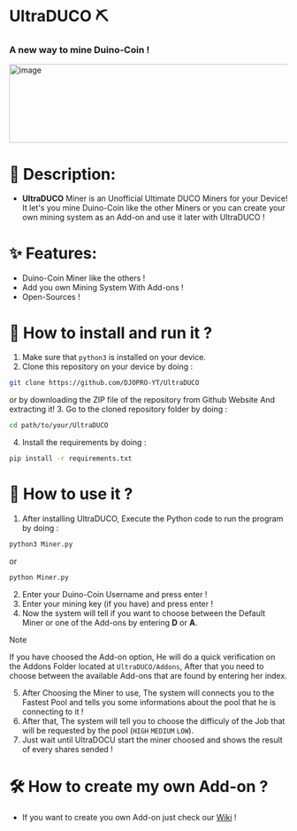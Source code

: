 # UltraDUCO ⛏️
### A new way to mine Duino-Coin !

<img width="581" height="142" alt="image" src="https://github.com/user-attachments/assets/8a1cad10-bee8-4f48-ba2b-6e2621ebecf5" />

# 📝 Description:
- **UltraDUCO** Miner is an Unofficial Ultimate DUCO Miners for your Device! It let's you mine Duino-Coin like the other Miners or you can create your own mining system as an Add-on and use it later with UltraDUCO !

# ✨ Features:
- Duino-Coin Miner like the others !
- Add you own Mining System With Add-ons !
- Open-Sources !

# 📲 How to install and run it ?
1. Make sure that `python3` is installed on your device.
2. Clone this repository on your device by doing :
```bash
git clone https://github.com/DJOPRO-YT/UltraDUCO
```
or by downloading the ZIP file of the repository from Github Website And extracting it!
3. Go to the cloned repository folder by doing :
```bash
cd path/to/your/UltraDUCO
```
4. Install the requirements by doing :
```bash
pip install -r requirements.txt
```

# 🧐 How to use it ?
1. After installing UltraDUCO, Execute the Python code to run the program by doing :
```bash
python3 Miner.py
```
or 
```bash
python Miner.py
```
2. Enter your Duino-Coin Username and press enter !
3. Enter your mining key (if you have) and press enter !
4. Now the system will tell if you want to choose between the Default Miner or one of the Add-ons by entering **D** or **A**.

> [!NOTE]
> If you have choosed the Add-on option, He will do a quick verification on the Addons Folder located at `UltraDUCO/Addons`, After that you need to choose between the available Add-ons that are found by entering her index.

5. After Choosing the Miner to use, The system will connects you to the Fastest Pool and tells you some informations about the pool that he is connecting to it !
6. After that, The system will tell you to choose the difficuly of the Job that will be requested by the pool (`HIGH` `MEDIUM` `LOW`).
7. Just wait until UltraDOCU start the miner choosed and shows the result of every shares sended !

# 🛠️ How to create my own Add-on ?
- If you want to create you own Add-on just check our <a href="https://github.com/DJOPRO-YT/UltraDUCO/wiki">Wiki</a> !
